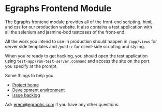 Egraphs Frontend Module
=======================

The Egraphs frontend module provides all of the front-end scripting,
html, and css for our production website. It also contains a test application
with all the selenium and jasmine-bdd testcases of the front-end.

All the work you intend to use in production should happen in
`/app/views` for server side templates and `/public` for client-side
scripting and styling.

When you're ready to get hacking, you should open the test application
using `test-app/run-test-server.command` and access the site on the
port you specify at the prompt.

Some things to help you:

* [Project home](https://egraphs.atlassian.net/wiki/display/EFE/Home)
* [Development environment](https://egraphs.atlassian.net/wiki/display/EFE/Front-End+Development+Environment)
* [Issue backlog](https://egraphs.atlassian.net/secure/RapidBoard.jspa?rapidView=10)

Ask erem@egraphs.com if you have any other questions.
